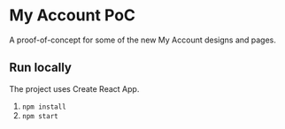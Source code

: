 # My Account PoC

A proof-of-concept for some of the new My Account designs and pages.

## Run locally

The project uses Create React App.

1. `npm install`
1. `npm start`
